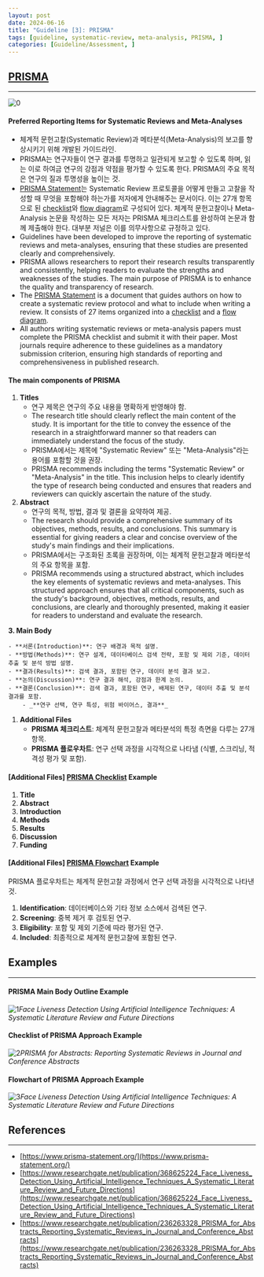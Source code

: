 ```yaml
---
layout: post
date: 2024-06-16
title: "Guideline [3]: PRISMA"
tags: [guideline, systematic-review, meta-analysis, PRISMA, ]
categories: [Guideline/Assessment, ]
---
```




## [**PRISMA**](https://www.prisma-statement.org/)


---


![0](/assets/img/2024-06-16-Guideline-[3]:-PRISMA.md/0.png)



#### **Preferred Reporting Items for Systematic Reviews and Meta-Analyses**

- 체계적 문헌고찰(Systematic Review)과 메타분석(Meta-Analysis)의 보고를 향상시키기 위해 개발된 가이드라인.
- PRISMA는 연구자들이 연구 결과를 투명하고 일관되게 보고할 수 있도록 하며, 읽는 이로 하여금 연구의 강점과 약점을 평가할 수 있도록 한다. PRISMA의 주요 목적은 연구의 질과 투명성을 높이는 것.
- [PRISMA Statement](https://www.prisma-statement.org/PRISMAStatement/PRISMAStatement.aspx)는 Systematic Review 프로토콜을 어떻게 만들고 고찰을 작성할 때 무엇을 포함해야 하는가를 저자에게 안내해주는 문서이다. 이는 27개 항목으로 된 [checklist](https://www.prisma-statement.org/prisma-2020-checklist)와 [flow diagram](https://www.prisma-statement.org/prisma-2020-flow-diagram)로 구성되어 있다. 체계적 문헌고찰이나 Meta-Analysis 논문을 작성하는 모든 저자는 PRISMA 체크리스트를 완성하여 논문과 함께 제출해야 한다. 대부분 저널은 이를 의무사항으로 규정하고 있다.
- Guidelines have been developed to improve the reporting of systematic reviews and meta-analyses, ensuring that these studies are presented clearly and comprehensively.
- PRISMA allows researchers to report their research results transparently and consistently, helping readers to evaluate the strengths and weaknesses of the studies. The main purpose of PRISMA is to enhance the quality and transparency of research.
- The [PRISMA Statement](https://www.prisma-statement.org/PRISMAStatement/PRISMAStatement.aspx) is a document that guides authors on how to create a systematic review protocol and what to include when writing a review. It consists of 27 items organized into a [checklist](https://www.prisma-statement.org/prisma-2020-checklist) and a [flow diagram](https://www.prisma-statement.org/prisma-2020-flow-diagram).
- All authors writing systematic reviews or meta-analysis papers must complete the PRISMA checklist and submit it with their paper. Most journals require adherence to these guidelines as a mandatory submission criterion, ensuring high standards of reporting and comprehensiveness in published research.


#### The main components of PRISMA

1. **Titles**
	- 연구 제목은 연구의 주요 내용을 명확하게 반영해야 함.
	- The research title should clearly reflect the main content of the study. It is important for the title to convey the essence of the research in a straightforward manner so that readers can immediately understand the focus of the study.
	- PRISMA에서는 제목에 "Systematic Review" 또는 "Meta-Analysis"라는 용어를 포함할 것을 권장.
	- PRISMA recommends including the terms "Systematic Review" or "Meta-Analysis" in the title. This inclusion helps to clearly identify the type of research being conducted and ensures that readers and reviewers can quickly ascertain the nature of the study.
2. **Abstract**
	- 연구의 목적, 방법, 결과 및 결론을 요약하여 제공.
	- The research should provide a comprehensive summary of its objectives, methods, results, and conclusions. This summary is essential for giving readers a clear and concise overview of the study's main findings and their implications.
	- PRISMA에서는 구조화된 초록을 권장하며, 이는 체계적 문헌고찰과 메타분석의 주요 항목을 포함.
	- PRISMA recommends using a structured abstract, which includes the key elements of systematic reviews and meta-analyses. This structured approach ensures that all critical components, such as the study's background, objectives, methods, results, and conclusions, are clearly and thoroughly presented, making it easier for readers to understand and evaluate the research.

**3. Main Body**

	- **서론(Introduction)**: 연구 배경과 목적 설명.
	- **방법(Methods)**: 연구 설계, 데이터베이스 검색 전략, 포함 및 제외 기준, 데이터 추출 및 분석 방법 설명.
	- **결과(Results)**: 검색 결과, 포함된 연구, 데이터 분석 결과 보고.
	- **논의(Discussion)**: 연구 결과 해석, 강점과 한계 논의.
	- **결론(Conclusion)**: 검색 결과, 포함된 연구, 배제된 연구, 데이터 추출 및 분석 결과를 포함.
		- _**연구 선택, 연구 특성, 위험 바이어스, 결과**_
1. **Additional Files**
	- **PRISMA 체크리스트**: 체계적 문헌고찰과 메타분석의 특정 측면을 다루는 27개 항목.
	- **PRISMA 플로우차트**: 연구 선택 과정을 시각적으로 나타냄 (식별, 스크리닝, 적격성 평가 및 포함).


#### [**Additional Files]** [PRISMA Checklist](https://www.prisma-statement.org/prisma-2020-checklist) Example

1. **Title**
2. **Abstract**
3. **Introduction**
4. **Methods**
5. **Results**
6. **Discussion**
7. **Funding**


#### [**Additional Files]** [PRISMA Flowchart](https://www.prisma-statement.org/prisma-2020-flow-diagram) Example


PRISMA 플로우차트는 체계적 문헌고찰 과정에서 연구 선택 과정을 시각적으로 나타낸 것.

1. **Identification**: 데이터베이스와 기타 정보 소스에서 검색된 연구.
2. **Screening**: 중복 제거 후 검토된 연구.
3. **Eligibility**: 포함 및 제외 기준에 따라 평가된 연구.
4. **Included**: 최종적으로 체계적 문헌고찰에 포함된 연구.


## Examples


---



#### PRISMA **Main Body Outline Example**


![1](/assets/img/2024-06-16-Guideline-[3]:-PRISMA.md/1.png)_Face Liveness Detection Using Artificial Intelligence Techniques: A Systematic Literature Review and Future Directions_



#### Checklist of PRISMA Approach Example


![2](/assets/img/2024-06-16-Guideline-[3]:-PRISMA.md/2.png)_PRISMA for Abstracts: Reporting Systematic Reviews in Journal and Conference Abstracts_



#### Flowchart of PRISMA **Approach Example**


![3](/assets/img/2024-06-16-Guideline-[3]:-PRISMA.md/3.png)_Face Liveness Detection Using Artificial Intelligence Techniques: A Systematic Literature Review and Future Directions_



## References


---

- [https://www.prisma-statement.org/](https://www.prisma-statement.org/)
- [https://www.researchgate.net/publication/368625224_Face_Liveness_Detection_Using_Artificial_Intelligence_Techniques_A_Systematic_Literature_Review_and_Future_Directions](https://www.researchgate.net/publication/368625224_Face_Liveness_Detection_Using_Artificial_Intelligence_Techniques_A_Systematic_Literature_Review_and_Future_Directions)
- [https://www.researchgate.net/publication/236263328_PRISMA_for_Abstracts_Reporting_Systematic_Reviews_in_Journal_and_Conference_Abstracts](https://www.researchgate.net/publication/236263328_PRISMA_for_Abstracts_Reporting_Systematic_Reviews_in_Journal_and_Conference_Abstracts)
